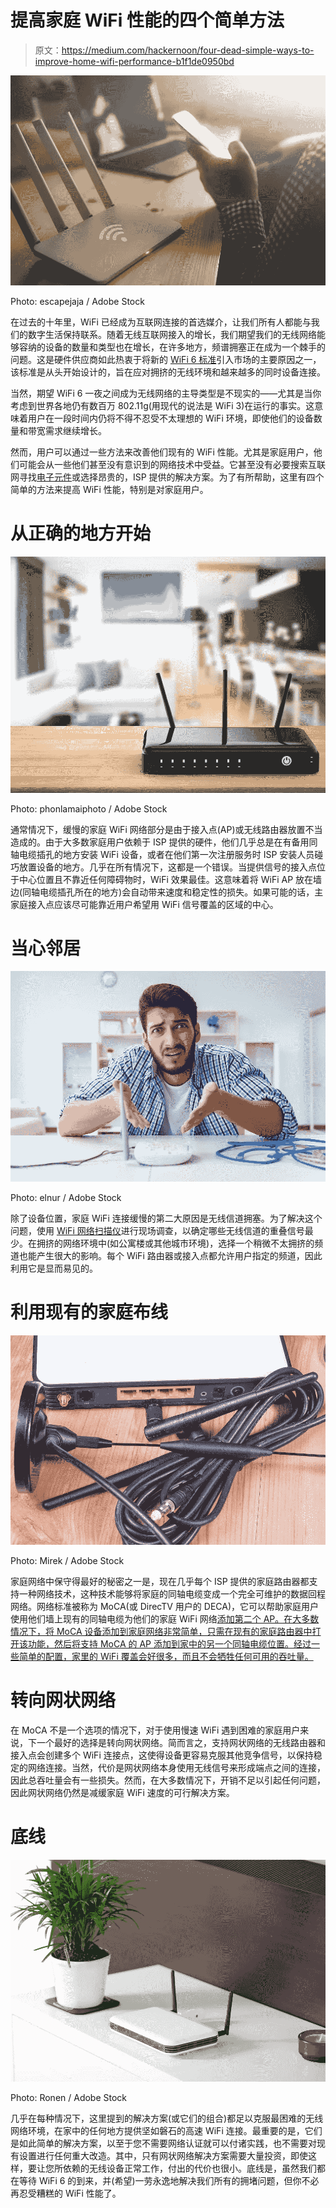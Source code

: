 # 提高家庭 WiFi 性能的四个简单方法

> 原文：<https://medium.com/hackernoon/four-dead-simple-ways-to-improve-home-wifi-performance-b1f1de0950bd>

![](img/3e11fae3671162bb9d5e790e89ed8374.png)

Photo: escapejaja / Adobe Stock

在过去的十年里，WiFi 已经成为互联网连接的首选媒介，让我们所有人都能与我们的数字生活保持联系。随着无线互联网接入的增长，我们期望我们的无线网络能够容纳的设备的数量和类型也在增长，在许多地方，频谱拥塞正在成为一个棘手的问题。这是硬件供应商如此热衷于将新的 [WiFi 6 标准](https://www.howtogeek.com/368332/wi-fi-6-what%E2%80%99s-different-and-why-it-matters/)引入市场的主要原因之一，该标准是从头开始设计的，旨在应对拥挤的无线环境和越来越多的同时设备连接。

当然，期望 WiFi 6 一夜之间成为无线网络的主导类型是不现实的——尤其是当你考虑到世界各地仍有数百万 802.11g(用现代的说法是 WiFi 3)在运行的事实。这意味着用户在一段时间内仍将不得不忍受不太理想的 WiFi 环境，即使他们的设备数量和带宽需求继续增长。

然而，用户可以通过一些方法来改善他们现有的 WiFi 性能。尤其是家庭用户，他们可能会从一些他们甚至没有意识到的网络技术中受益。它甚至没有必要搜索互联网寻找[电子元件](https://jp.rs-online.com/web/c/semiconductors/discrete-semiconductors/zener-diodes/)或选择昂贵的，ISP 提供的解决方案。为了有所帮助，这里有四个简单的方法来提高 WiFi 性能，特别是对家庭用户。

# 从正确的地方开始

![](img/a9b4b4ac04a9bdc40f06d2138391b34d.png)

Photo: phonlamaiphoto / Adobe Stock

通常情况下，缓慢的家庭 WiFi 网络部分是由于接入点(AP)或无线路由器放置不当造成的。由于大多数家庭用户依赖于 ISP 提供的硬件，他们几乎总是在有备用同轴电缆插孔的地方安装 WiFi 设备，或者在他们第一次注册服务时 ISP 安装人员碰巧放置设备的地方。几乎在所有情况下，这都是一个错误。当提供信号的接入点位于中心位置且不靠近任何障碍物时，WiFi 效果最佳。这意味着将 WiFi AP 放在墙边(同轴电缆插孔所在的地方)会自动带来速度和稳定性的损失。如果可能的话，主家庭接入点应该尽可能靠近用户希望用 WiFi 信号覆盖的区域的中心。

# 当心邻居

![](img/eaa6a3f88b01f67f52219d01a66f5a5b.png)

Photo: elnur / Adobe Stock

除了设备位置，家庭 WiFi 连接缓慢的第二大原因是无线信道拥塞。为了解决这个问题，使用 [WiFi 网络扫描仪](https://www.networkworld.com/article/2925081/8-free-wi-fi-stumbling-and-surveying-tools.html#slide1)进行现场调查，以确定哪些无线信道的重叠信号最少。在拥挤的网络环境中(如公寓楼或其他城市环境)，选择一个稍微不太拥挤的频道也能产生很大的影响。每个 WiFi 路由器或接入点都允许用户指定的频道，因此利用它是显而易见的。

# 利用现有的家庭布线

![](img/9ceed588d95231f86f58a7f3288922d8.png)

Photo: Mirek / Adobe Stock

家庭网络中保守得最好的秘密之一是，现在几乎每个 ISP 提供的家庭路由器都支持一种网络技术，这种技术能够将家庭的同轴电缆变成一个完全可维护的数据回程网络。网络标准被称为 MoCA(或 DirecTV 用户的 DECA)，它可以帮助家庭用户使用他们墙上现有的同轴电缆为他们的家庭 WiFi 网络[添加第二个 AP。在大多数情况下，将 MoCA 设备添加到家庭网络非常简单，只需在现有的家庭路由器中打开该功能，然后将支持 MoCA 的 AP 添加到家中的另一个同轴电缆位置。经过一些简单的配置，家里的 WiFi 覆盖会好很多，而且不会牺牲任何可用的吞吐量。](https://www.actiontec.com/wifihelp/wifibooster/how-does-moca-work/)

# 转向网状网络

在 MoCA 不是一个选项的情况下，对于使用慢速 WiFi 遇到困难的家庭用户来说，下一个最好的选择是转向网状网络。简而言之，支持网状网络的无线路由器和接入点会创建多个 WiFi 连接点，这使得设备更容易克服其他竞争信号，以保持稳定的网络连接。当然，代价是网状网络本身使用无线信号来形成端点之间的连接，因此总吞吐量会有一些损失。然而，在大多数情况下，开销不足以引起任何问题，因此网状网络仍然是减缓家庭 WiFi 速度的可行解决方案。

# 底线

![](img/8f3e36ef8fc51438b350385d47e61b25.png)

Photo: Ronen / Adobe Stock

几乎在每种情况下，这里提到的解决方案(或它们的组合)都足以克服最困难的无线网络环境，在家中的任何地方提供坚如磐石的高速 WiFi 连接。最重要的是，它们是如此简单的解决方案，以至于您不需要网络认证就可以付诸实践，也不需要对现有设置进行任何重大改造。其中，只有网状网络解决方案需要大量投资，即使这样，要让您所依赖的无线设备正常工作，付出的代价也很小。底线是，虽然我们都在等待 WiFi 6 的到来，并(希望)一劳永逸地解决我们所有的拥堵问题，但你不必再忍受糟糕的 WiFi 性能了。